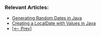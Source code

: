 ### Relevant Articles:

- [Generating Random Dates in Java](https://www.surya.com/java-random-dates)
- [Creating a LocalDate with Values in Java](https://www.surya.com/java-creating-localdate-with-values)
- [[<-- Prev]](/core-java-modules/core-java-datetime-java8-1)